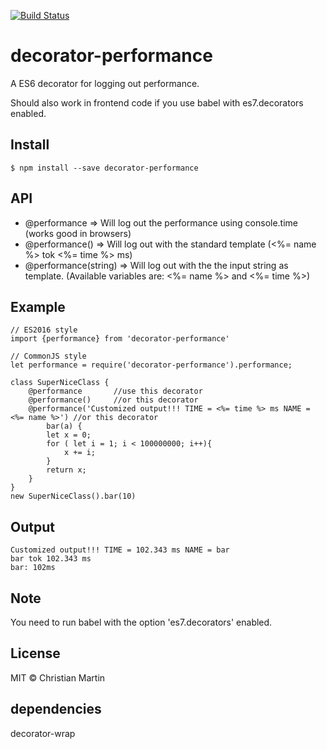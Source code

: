 [![Build Status](https://travis-ci.org/cmartin81/decorator-performance.svg)](https://travis-ci.org/cmartin81/decorator-performance)

# decorator-performance
A ES6 decorator for logging out performance.

Should also work in frontend code if you use babel with es7.decorators enabled.

## Install
    $ npm install --save decorator-performance

## API
* @performance => Will log out the performance using console.time (works good in browsers)
* @performance() => Will log out with the standard template (<%= name %> tok <%= time %> ms)
* @performance(string) => Will log out with the the input string as template. (Available variables are: <%= name %> and <%= time %>)


## Example
    // ES2016 style
    import {performance} from 'decorator-performance'

    // CommonJS style
    let performance = require('decorator-performance').performance;
    
    class SuperNiceClass {
        @performance       //use this decorator
        @performance()     //or this decorator
        @performance('Customized output!!! TIME = <%= time %> ms NAME = <%= name %>') //or this decorator
            bar(a) {
            let x = 0;
            for ( let i = 1; i < 100000000; i++){
                x += i;
            }
            return x;
        }
    }
    new SuperNiceClass().bar(10)
    
## Output
    Customized output!!! TIME = 102.343 ms NAME = bar
    bar tok 102.343 ms
    bar: 102ms

## Note
You need to run babel with the option 'es7.decorators' enabled.

## License
MIT © Christian Martin

## dependencies
decorator-wrap
